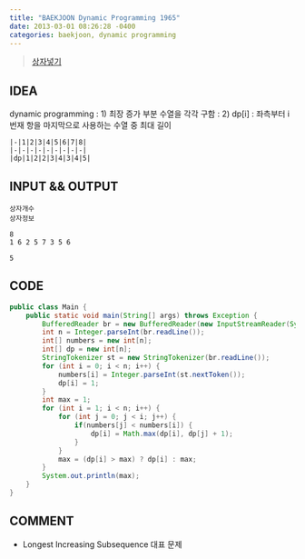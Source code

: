 ```yaml
---
title: "BAEKJOON Dynamic Programming 1965"
date: 2013-03-01 08:26:28 -0400
categories: baekjoon, dynamic programming
---
```


> [상자넣기](https://www.acmicpc.net/problem/1965)

## IDEA
dynamic programming
: 1) 최장 증가 부분 수열을 각각 구함
: 2) dp[i] : 좌측부터 i번재 항을 마지막으로 사용하는 수열 중 최대 길이

	|-|1|2|3|4|5|6|7|8|
	|-|-|-|-|-|-|-|-|-|
	|dp|1|2|2|3|4|3|4|5|

## INPUT && OUTPUT
```
상자개수
상자정보

8
1 6 2 5 7 3 5 6

5
```

## CODE
```java
public class Main {
	public static void main(String[] args) throws Exception {
		BufferedReader br = new BufferedReader(new InputStreamReader(System.in));
		int n = Integer.parseInt(br.readLine());
		int[] numbers = new int[n];
		int[] dp = new int[n];
		StringTokenizer st = new StringTokenizer(br.readLine());
		for (int i = 0; i < n; i++) {
			numbers[i] = Integer.parseInt(st.nextToken());
			dp[i] = 1;
		}
		int max = 1;
		for (int i = 1; i < n; i++) {
			for (int j = 0; j < i; j++) {
				if(numbers[j] < numbers[i]) {
					dp[i] = Math.max(dp[i], dp[j] + 1);
				}
			}
			max = (dp[i] > max) ? dp[i] : max;
		}
		System.out.println(max);
	}
}
```

## COMMENT
- Longest Increasing Subsequence 대표 문제
